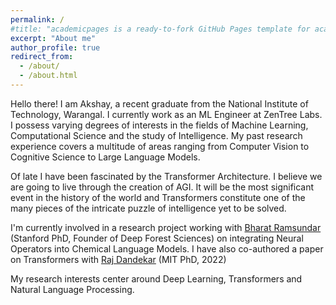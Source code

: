 ```yaml
---
permalink: /
#title: "academicpages is a ready-to-fork GitHub Pages template for academic personal websites"
excerpt: "About me"
author_profile: true
redirect_from: 
  - /about/
  - /about.html
---
```


Hello there! I am Akshay, a recent graduate from the National Institute of Technology, Warangal. I currently work as an ML Engineer at ZenTree Labs. I possess varying degrees of interests in the fields of Machine Learning, Computational Science and the study of Intelligence. My past research experience covers a multitude of areas ranging from Computer Vision to Cognitive Science to Large Language Models. 

Of late I have been fascinated by the Transformer Architecture. I believe we are going to live through the creation of AGI. It will be the most significant event in the history of the world and Transformers constitute one of the many pieces of the intricate puzzle of intelligence yet to be solved. 

I'm currently involved in a research project working with [Bharat Ramsundar](https://rbharath.github.io/about/) (Stanford PhD, Founder of Deep Forest Sciences) on integrating Neural Operators into Chemical Language Models. I have also co-authored a paper on Transformers with [Raj Dandekar](https://rajdandekar.github.io/) (MIT PhD, 2022)

My research interests center around Deep Learning, Transformers and Natural Language Processing. 


